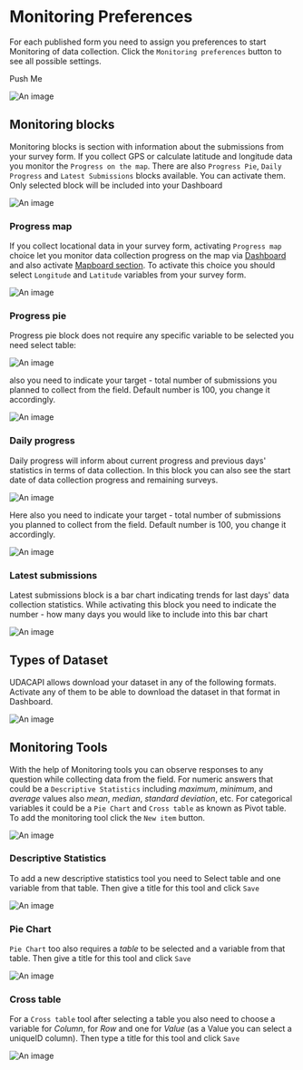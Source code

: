 # Monitoring Preferences

For each published form you need to assign you preferences to start Monitoring of data collection. Click the `Monitoring preferences` button to see all possible settings.

<BestButton>Push Me</BestButton>

![An image](/images/s7_1-MPreferences.png)

## Monitoring blocks

Monitoring blocks is section with information about the submissions from your survey form. If you collect GPS or calculate latitude and longitude data you monitor the `Progress on the map`. There are also `Progress Pie`, `Daily Progress` and `Latest Submissions` blocks available. You can activate them. Only selected block will be included into your Dashboard

![An image](/images/s07_1DB_empty.png)

### Progress map

If you collect locational data in your survey form, activating `Progress map` choice let you monitor data collection progress on the map via [Dashboard](/guide/30-dashboard.md) and also activate [Mapboard section](/guide/45-mapboard.md). To activate this choice you should select `Longitude` and `Latitude` variables from your survey form.

![An image](/images/s07_1PM.png)

### Progress pie

Progress pie block does not require any specific variable to be selected you need select table:

![An image](/images/s07_1PP.png)

also you need to indicate your target - total number of submissions you planned to collect from the field. Default number is 100, you change it accordingly.

![An image](/images/s07_1PP_target.png)

### Daily progress

Daily progress will inform about current progress and previous days' statistics in terms of data collection. In this block you can also see the start date of data collection progress and remaining surveys.

![An image](/images/s07_1PP.png)

Here also you need to indicate your target - total number of submissions you planned to collect from the field. Default number is 100, you change it accordingly.

![An image](/images/s07_1DP_target.png)

### Latest submissions

Latest submissions block is a bar chart indicating trends for last days' data collection statistics. While activating this block you need to indicate the number - how many days you would like to include into this bar chart

![An image](/images/s07_1LS.png)

## Types of Dataset
 
UDACAPI allows download your dataset in any of the following formats. Activate any of them to be able to download the dataset in that format in Dashboard. 

![An image](/images/s07_2_Datasets.png)

## Monitoring Tools

With the help of Monitoring tools you can observe responses to any question while collecting data from the field. For numeric answers that could be a `Descriptive Statistics` including *maximum*, *minimum*, and *average* values also *mean*, *median*, *standard deviation*, etc. For categorical variables it could be a `Pie Chart` and `Cross table` as known as Pivot table. To add the monitoring tool click the `New item` button.

![An image](/images/s07_3_MT.png)

### Descriptive Statistics

To add a new descriptive statistics tool you need to Select table and one variable from that table. Then give a title for this tool and click `Save`

![An image](/images/s07_3_MT_DS.png)

### Pie Chart

`Pie Chart` too also requires a *table* to be selected and a variable from that table. Then give a title for this tool and click `Save`

![An image](/images/s07_3_MT_PCh.png)

### Cross table

For a `Cross table` tool after selecting a table you also need to choose a variable for *Column*, for *Row* and one for *Value* (as a Value you can select a uniqueID column). Then type a title for this tool and click `Save`

![An image](/images/s07_3_MT_CT.png)